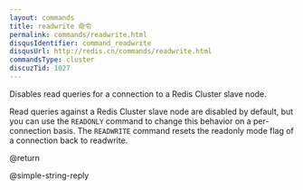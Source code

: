 ```yaml
---
layout: commands
title: readwrite 命令
permalink: commands/readwrite.html
disqusIdentifier: command_readwrite
disqusUrl: http://redis.cn/commands/readwrite.html
commandsType: cluster
discuzTid: 1027
---
```


Disables read queries for a connection to a Redis Cluster slave node.

Read queries against a Redis Cluster slave node are disabled by default,
but you can use the `READONLY` command to change this behavior on a per-
connection basis. The `READWRITE` command resets the readonly mode flag
of a connection back to readwrite.

@return

@simple-string-reply
